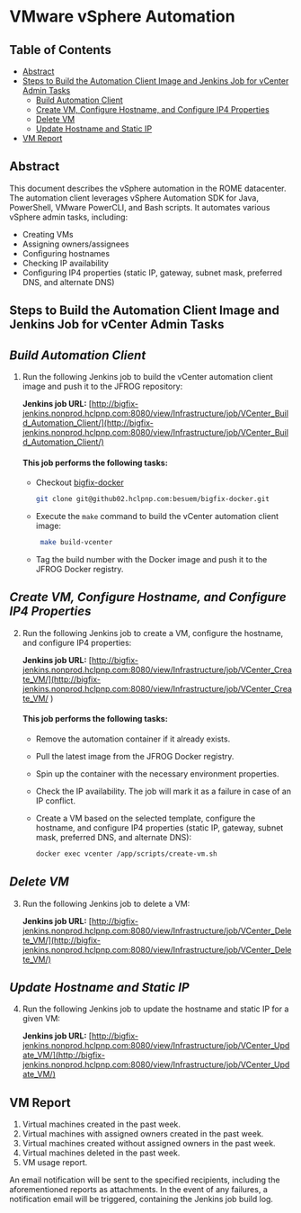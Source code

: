 # VMware vSphere Automation

## Table of Contents

- [Abstract](#abstract)
- [Steps to Build the Automation Client Image and Jenkins Job for vCenter Admin Tasks](#steps-to-build-the-automation-client-image-and-jenkins-job-for-vcenter-admin-tasks)
  - [Build Automation Client](#build-automation-client)
  - [Create VM, Configure Hostname, and Configure IP4 Properties](#create-vm-configure-hostname-and-configure-ip4-properties)
  - [Delete VM](#delete-vm)
  - [Update Hostname and Static IP](#update-hostname-and-static-ip)
- [VM Report](#vm-report)

## Abstract

This document describes the vSphere automation in the ROME datacenter. The automation client leverages vSphere Automation SDK for Java, PowerShell, VMware PowerCLI, and Bash scripts. It automates various vSphere admin tasks, including:

- Creating VMs
- Assigning owners/assignees
- Configuring hostnames
- Checking IP availability
- Configuring IP4 properties (static IP, gateway, subnet mask, preferred DNS, and alternate DNS)

**Steps to Build the Automation Client Image and Jenkins Job for vCenter Admin Tasks**
---

*Build Automation Client*
---

1. Run the following Jenkins job to build the vCenter automation client image and push it to the JFROG repository:

   **Jenkins job URL:** [http://bigfix-jenkins.nonprod.hclpnp.com:8080/view/Infrastructure/job/VCenter_Build_Automation_Client/](http://bigfix-jenkins.nonprod.hclpnp.com:8080/view/Infrastructure/job/VCenter_Build_Automation_Client/)

   #### This job performs the following tasks: 
   
   - Checkout [bigfix-docker](git@github02.hclpnp.com:besuem/bigfix-docker.git)
     ```bash
     git clone git@github02.hclpnp.com:besuem/bigfix-docker.git
     ```
   - Execute the `make` command to build the vCenter automation client image:
     ```bash
      make build-vcenter
     ```
   - Tag the build number with the Docker image and push it to the JFROG Docker registry.

*Create VM, Configure Hostname, and Configure IP4 Properties*
---

2. Run the following Jenkins job to create a VM, configure the hostname, and configure IP4 properties:

   **Jenkins job URL:** [http://bigfix-jenkins.nonprod.hclpnp.com:8080/view/Infrastructure/job/VCenter_Create_VM/](http://bigfix-jenkins.nonprod.hclpnp.com:8080/view/Infrastructure/job/VCenter_Create_VM/ )

   #### This job performs the following tasks: 

   - Remove the automation container if it already exists.

   - Pull the latest image from the JFROG Docker registry.

   - Spin up the container with the necessary environment properties.

   - Check the IP availability. The job will mark it as a failure in case of an IP conflict.

   - Create a VM based on the selected template, configure the hostname, and configure IP4 properties (static IP, gateway, subnet mask, preferred DNS, and alternate DNS):
     ```bash
     docker exec vcenter /app/scripts/create-vm.sh
     ```
*Delete VM*
---
3. Run the following Jenkins job to delete a VM:

   **Jenkins job URL:** [http://bigfix-jenkins.nonprod.hclpnp.com:8080/view/Infrastructure/job/VCenter_Delete_VM/](http://bigfix-jenkins.nonprod.hclpnp.com:8080/view/Infrastructure/job/VCenter_Delete_VM/)

*Update Hostname and Static IP*
---
4. Run the following Jenkins job to update the hostname and static IP for a given VM:

   **Jenkins job URL:** [http://bigfix-jenkins.nonprod.hclpnp.com:8080/view/Infrastructure/job/VCenter_Update_VM/](http://bigfix-jenkins.nonprod.hclpnp.com:8080/view/Infrastructure/job/VCenter_Update_VM/)

## VM Report
1. Virtual machines created in the past week.
2. Virtual machines with assigned owners created in the past week.
3. Virtual machines created without assigned owners in the past week.
4. Virtual machines deleted in the past week.
5. VM usage report.

An email notification will be sent to the specified recipients, including the aforementioned reports as attachments. In the event of any failures, a notification email will be triggered, containing the Jenkins job build log.
